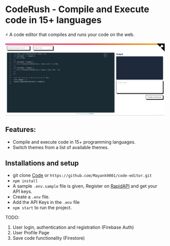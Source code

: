 # CodeRush - Compile and Execute code in 15+ languages

⚡️ A code editor that compiles and runs your code on the web.

<img src="https://github.com/Mayank9001/code-editor/blob/main/demo.png" />

## Features:

- Compile and execute code in 15+ programming languages.
- Switch themes from a list of available themes.

## Installations and setup

- git clone <a href="https://github.com/Mayank9001/code-editor.git">Code</a> or `https://github.com/Mayank9001/code-editor.git`
- `npm install`
- A sample `.env.sample` file is given, Register on <a href="https://rapidapi.com/judge0-official/api/judge0-ce/pricing" target="__blank">RapidAPI</a> and get your API keys.
- Create a `.env` file.
- Add the API Keys in the `.env` file
- `npm start` to run the project.

TODO:

1. User login, authentication and registration (Firebase Auth)
2. User Profile Page
3. Save code functionality (Firestore)
